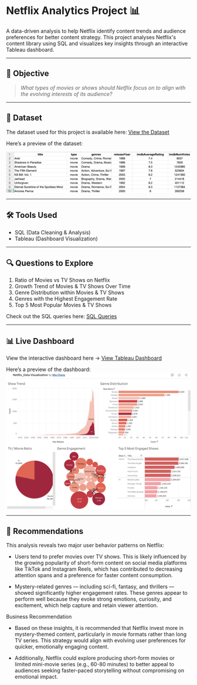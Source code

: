 # Netflix Analytics Project 📊

A data-driven analysis to help Netflix identify content trends and audience preferences for better content strategy.
This project analyses Netflix's content library using SQL and visualizes key insights through an interactive Tableau dashboard.

---

## 🎯 Objective

> *What types of movies or shows should Netflix focus on to align with the evolving interests of its audience?*

---

## 📂 Dataset

The dataset used for this project is available here: [View the Dataset](https://github.com/mia-cheng00/NetflixProject/blob/main/Netflix%20Data.csv)

Here’s a preview of the dataset:

![Dataset Preview](https://github.com/mia-cheng00/NetflixProject/blob/main/Netflix_Data.png)

---

## 🛠 Tools Used

- SQL (Data Cleaning & Analysis)
- Tableau (Dashboard Visualization)

---

## 🔍 Questions to Explore

1. Ratio of Movies vs TV Shows on Netflix  
2. Growth Trend of Movies & TV Shows Over Time  
3. Genre Distribution within Movies & TV Shows  
4. Genres with the Highest Engagement Rate  
5. Top 5 Most Popular Movies & TV Shows

Check out the SQL queries here: 
[SQL Queries](https://github.com/mia-cheng00/NetflixProject/blob/main/Netflix_data%20Project%20copy.sql)

---

## 📊 Live Dashboard

View the interactive dashboard here → [View Tableau Dashboard](https://public.tableau.com/app/profile/mia.cheng5889/viz/Netflix_DataVisualization/Dashboard1)

Here’s a preview of the dashboard: ![Dashboard Preview](https://github.com/mia-cheng00/NetflixProject/blob/main/Netflix_Data_Visualisation.png)

---

## 📂 Recommendations

This analysis reveals two major user behavior patterns on Netflix:

- Users tend to prefer movies over TV shows. This is likely influenced by the growing popularity of short-form content on social media platforms like TikTok and Instagram Reels, which has contributed to decreasing attention spans and a preference for faster content consumption.

- Mystery-related genres — including sci-fi, fantasy, and thrillers — showed significantly higher engagement rates. These genres appear to perform well because they evoke strong emotions, curiosity, and excitement, which help capture and retain viewer attention.

Business Recommendation
- Based on these insights, it is recommended that Netflix invest more in mystery-themed content, particularly in movie formats rather than long TV series. This strategy would align with evolving user preferences for quicker, emotionally engaging content.
  
- Additionally, Netflix could explore producing short-form movies or limited mini-movie series (e.g., 60-80 minutes) to better appeal to audiences seeking faster-paced storytelling without compromising on emotional impact.

